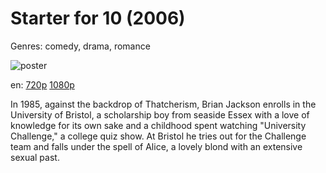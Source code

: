 # Starter for 10 (2006)

Genres: comedy, drama, romance

![poster](http://image.tmdb.org/t/p/w500/n7e8NRYxRSvheHW1otSrIQmEn4S.jpg)

en:
  [720p](magnet:?xt=urn:btih:90F67EDEA031F51CEA51D7FDE25BF4CC76992DA7&tr=udp://glotorrents.pw:6969/announce&tr=udp://tracker.opentrackr.org:1337/announce&tr=udp://torrent.gresille.org:80/announce&tr=udp://tracker.openbittorrent.com:80&tr=udp://tracker.coppersurfer.tk:6969&tr=udp://tracker.leechers-paradise.org:6969&tr=udp://p4p.arenabg.ch:1337&tr=udp://tracker.internetwarriors.net:1337)
  [1080p](magnet:?xt=urn:btih:EF14E2E201E041DC0B1B30EBE0F594FFF8CFC8DD&tr=udp://glotorrents.pw:6969/announce&tr=udp://tracker.opentrackr.org:1337/announce&tr=udp://torrent.gresille.org:80/announce&tr=udp://tracker.openbittorrent.com:80&tr=udp://tracker.coppersurfer.tk:6969&tr=udp://tracker.leechers-paradise.org:6969&tr=udp://p4p.arenabg.ch:1337&tr=udp://tracker.internetwarriors.net:1337)
  


In 1985, against the backdrop of Thatcherism, Brian Jackson enrolls in the University of Bristol, a scholarship boy from seaside Essex with a love of knowledge for its own sake and a childhood spent watching "University Challenge," a college quiz show. At Bristol he tries out for the Challenge team and falls under the spell of Alice, a lovely blond with an extensive sexual past.